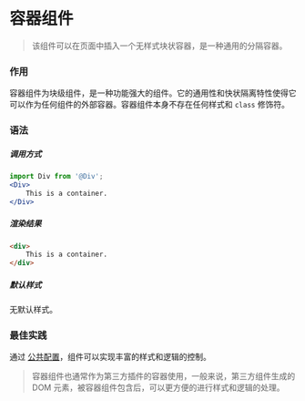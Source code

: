 # 容器组件
> 该组件可以在页面中插入一个无样式块状容器，是一种通用的分隔容器。

### 作用
容器组件为块级组件，是一种功能强大的组件。它的通用性和快状隔离特性使得它可以作为任何组件的外部容器。容器组件本身不存在任何样式和 `class` 修饰符。

### 语法
##### 调用方式
``` jsx
import Div from '@Div';
<Div>
    This is a container.
</Div>
```
##### 渲染结果
``` html
<div>
    This is a container.
</div>
```
##### 默认样式
无默认样式。

### 最佳实践
通过 [公共配置](../ch1/public.md)，组件可以实现丰富的样式和逻辑的控制。
>容器组件也通常作为第三方插件的容器使用，一般来说，第三方组件生成的 DOM 元素，被容器组件包含后，可以更方便的进行样式和逻辑的处理。
